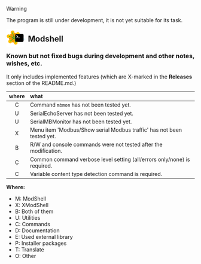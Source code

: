 > [!WARNING]
> The program is still under development, it is not yet suitable for its task.  
>

<img align="left" style="float: left; margin: 0 10px 0 0;" alt="ModShell icon" src="desktop/modshell.png">   

## Modshell

### Known but not fixed bugs during development and other notes, wishes, etc.

It only includes implemented features (which are X-marked in the **Releases** 
section of the README.md.)  

|where|what                                                                    |
|:---:|:-----------------------------------------------------------------------|
|  C  |Command `mbmon` has not been tested yet.                                |
|  U  |SerialEchoServer has not been tested yet.                               |
|  U  |SerialMBMonitor has not been tested yet.                                |
|  X  |Menu item 'Modbus/Show serial Modbus traffic' has not been tested yet.  |
|  B  |R/W and console commands were not tested after the modification.        |
|  C  |Common command verbose level setting (all/errors only/none) is required.|
|  C  |Variable content type detection command is required.                    |

**Where:**
  - M: ModShell
  - X: XModShell
  - B: Both of them
  - U: Utilities
  - C: Commands
  - D: Documentation
  - E: Used external library
  - P: Installer packages
  - T: Translate
  - O: Other
